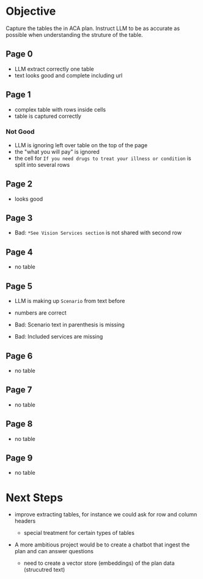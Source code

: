 # Objective

Capture the tables the in ACA plan. Instruct LLM to be as accurate as possible when understanding the struture of the table.

## Page 0

- LLM extract correctly one table
- text looks good and complete including url

## Page 1

- complex table with rows inside cells
- table is captured correctly

### Not Good

- LLM is ignoring left over table on the top of the page
- the "what you will pay" is ignored
- the cell for `If you need drugs to treat your illness or condition` is split into several rows


## Page 2

- looks good

## Page 3

- Bad: `*See Vision Services section` is not shared with second row

## Page 4

- no table

## Page 5

- LLM is making up `Scenario` from text before
- numbers are correct

- Bad: Scenario text in parenthesis is missing
- Bad: Included services are missing

## Page 6

- no table

## Page 7

- no table

## Page 8

- no table

## Page 9
- no table


# Next Steps

- improve extracting tables, for instance we could ask for row and column headers
    - special treatment for certain types of tables

- A more ambitious project would be to create a chatbot that ingest the plan and can answer questions
    - need to create a vector store (embeddings) of the plan data (strucutred text)
    